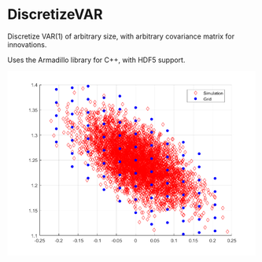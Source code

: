 # DiscretizeVAR
Discretize VAR(1) of arbitrary size, with arbitrary covariance matrix for innovations.

Uses the Armadillo library for C++, with HDF5 support.

![Example plot](example_2d.png)

